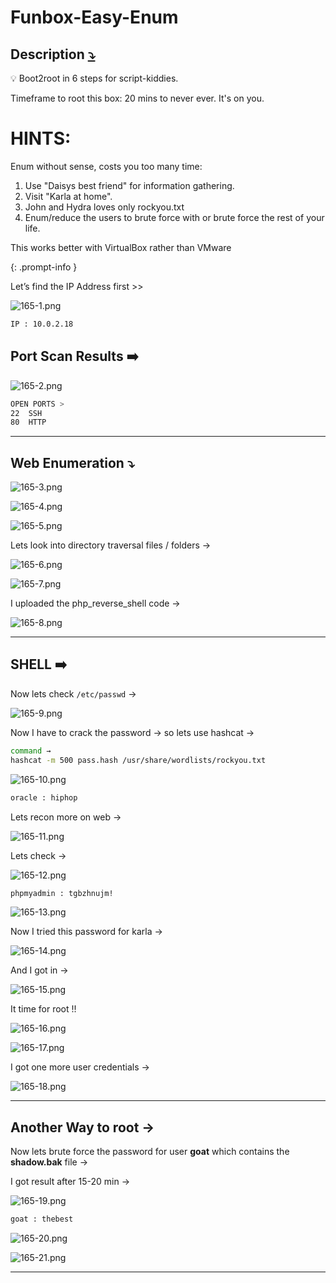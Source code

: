 # Funbox-Easy-Enum

## **Description [⤵️](https://www.vulnhub.com/entry/funbox-easyenum,565/)**

>
💡 Boot2root in 6 steps for script-kiddies.

Timeframe to root this box: 20 mins to never ever. It's on you.

# **HINTS:**

Enum without sense, costs you too many time:

1. Use "Daisys best friend" for information gathering.
2. Visit "Karla at home".
3. John and Hydra loves only rockyou.txt
4. Enum/reduce the users to brute force with or brute force the rest of your life.

This works better with VirtualBox rather than VMware

{: .prompt-info }

Let’s find the IP Address first >>

![165-1.png](/Vulnhub-Files/img/Funbox-Easy-Enum/165-1.png)

```bash
IP : 10.0.2.18
```

## Port Scan Results ➡️

![165-2.png](/Vulnhub-Files/img/Funbox-Easy-Enum/165-2.png)

```bash
OPEN PORTS >
22  SSH
80  HTTP
```

---

## Web Enumeration ⤵️

![165-3.png](/Vulnhub-Files/img/Funbox-Easy-Enum/165-3.png)

![165-4.png](/Vulnhub-Files/img/Funbox-Easy-Enum/165-4.png)

![165-5.png](/Vulnhub-Files/img/Funbox-Easy-Enum/165-5.png)

Lets look into directory traversal files / folders →

![165-6.png](/Vulnhub-Files/img/Funbox-Easy-Enum/165-6.png)

![165-7.png](/Vulnhub-Files/img/Funbox-Easy-Enum/165-7.png)

I uploaded the php_reverse_shell code →

![165-8.png](/Vulnhub-Files/img/Funbox-Easy-Enum/165-8.png)

---

## SHELL ➡️

Now lets check `/etc/passwd` →

![165-9.png](/Vulnhub-Files/img/Funbox-Easy-Enum/165-9.png)

Now I have to crack the password → so lets use hashcat →

```bash
command → 
hashcat -m 500 pass.hash /usr/share/wordlists/rockyou.txt
```

![165-10.png](/Vulnhub-Files/img/Funbox-Easy-Enum/165-10.png)

```bash
oracle : hiphop
```

Lets recon more on web →

![165-11.png](/Vulnhub-Files/img/Funbox-Easy-Enum/165-11.png)

Lets check →

![165-12.png](/Vulnhub-Files/img/Funbox-Easy-Enum/165-12.png)

```bash
phpmyadmin : tgbzhnujm!
```

![165-13.png](/Vulnhub-Files/img/Funbox-Easy-Enum/165-13.png)

Now I tried this password for karla →

![165-14.png](/Vulnhub-Files/img/Funbox-Easy-Enum/165-14.png)

And I got in →

![165-15.png](/Vulnhub-Files/img/Funbox-Easy-Enum/165-15.png)

It time for root !!

![165-16.png](/Vulnhub-Files/img/Funbox-Easy-Enum/165-16.png)

![165-17.png](/Vulnhub-Files/img/Funbox-Easy-Enum/165-17.png)

I got one more user credentials →

![165-18.png](/Vulnhub-Files/img/Funbox-Easy-Enum/165-18.png)

---

## **Another Way to root →**

Now lets brute force the password for user **goat** which contains the **shadow.bak** file →

I got result after 15-20 min →

![165-19.png](/Vulnhub-Files/img/Funbox-Easy-Enum/165-19.png)

```bash
goat : thebest
```

![165-20.png](/Vulnhub-Files/img/Funbox-Easy-Enum/165-20.png)

![165-21.png](/Vulnhub-Files/img/Funbox-Easy-Enum/165-21.png)

---